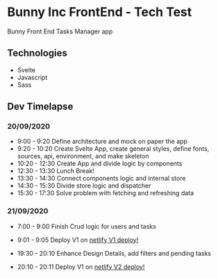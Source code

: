 # Bunny Inc FrontEnd - Tech Test
Bunny Front End Tasks Manager app

## Technologies
- Svelte
- Javascript
- Sass

## Dev Timelapse

### 20/09/2020
- 9:00 - 9:20 Define architecture and mock on paper the app
- 9:20 - 10:20 Create Svelte App, create general styles, define fonts, sources, api, environment, and make skeleton
- 10:20 - 12:30 Create App and divide logic by components
- 12:30 - 13:30 Lunch Break!
- 13:30 - 14:30 Connect components logic and internal store
- 14:30 - 15:30 Divide store logic and dispatcher
- 15:30 - 17:30 Solve problem with fetching and refreshing data

### 21/09/2020
- 7:00 - 9:00 Finish Crud logic for users and tasks
- 9:01 - 9:05 Deploy V1 on [netlify V1 deploy!](https://trusting-heyrovsky-a3be03.netlify.app/)

- 19:30 - 20:10 Enhance Design Details, add filters and pending tasks
- 20:10 - 20:11 Deploy V1 on [netlify V2 deploy!](https://clever-varahamihira-0f2f85.netlify.app)
